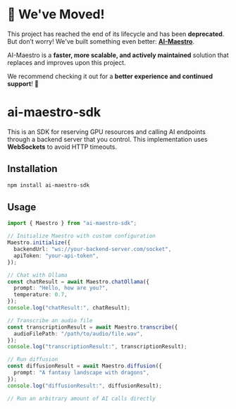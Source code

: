# 🚀 We've Moved!

This project has reached the end of its lifecycle and has been **deprecated**. But don’t worry! We've built something even better: **[AI-Maestro](https://github.com/JEMeyer/ai-maestro)**. 

AI-Maestro is a **faster, more scalable, and actively maintained** solution that replaces and improves upon this project. 

We recommend checking it out for a **better experience and continued support**! 🎉

# ai-maestro-sdk

This is an SDK for reserving GPU resources and calling AI endpoints through a backend server that you control. This implementation uses **WebSockets** to avoid HTTP timeouts.

## Installation

```bash
npm install ai-maestro-sdk
```

## Usage

```ts
import { Maestro } from "ai-maestro-sdk";

// Initialize Maestro with custom configuration
Maestro.initialize({
  backendUrl: "ws://your-backend-server.com/socket",
  apiToken: "your-api-token",
});

// Chat with Ollama
const chatResult = await Maestro.chatOllama({
  prompt: "Hello, how are you?",
  temperature: 0.7,
});
console.log("chatResult:", chatResult);

// Transcribe an audio file
const transcriptionResult = await Maestro.transcribe({
  audioFilePath: "/path/to/audio/file.wav",
});
console.log("transcriptionResult:", transcriptionResult);

// Run diffusion
const diffusionResult = await Maestro.diffusion({
  prompt: "A fantasy landscape with dragons",
});
console.log("diffusionResult:", diffusionResult);

// Run an arbitrary amount of AI calls directly
```
